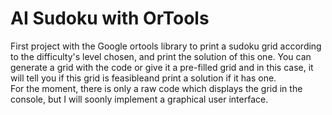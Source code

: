 # AI Sudoku with OrTools

First project with the Google ortools library to print a sudoku grid according to the difficulty's level chosen, and print the solution of this one. 
You can generate a grid with the code or give it a pre-filled grid and in this case, it will tell you if this grid is feasibleand print a solution if it has one.
<br>For the moment, there is only a raw code which displays the grid in the console, but I will soonly implement a graphical user interface. 

